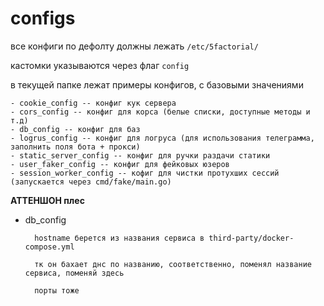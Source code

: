 # configs

все конфиги по дефолту должны лежать `/etc/5factorial/`

кастомки указываются через флаг `config`

в текущей папке лежат примеры конфигов, с базовыми значениями

    - cookie_config -- конфиг кук сервера
    - cors_config -- конфиг для корса (белые списки, доступные методы и т.д)
    - db_config -- конфиг для баз
    - logrus_config -- конфиг для логруса (для использования телеграмма, заполнить поля бота + прокси)
    - static_server_config -- конфиг для ручки раздачи статики
    - user_faker_config -- конфиг для фейковых юзеров 
    - session_worker_config -- кофиг для чистки протухших сессий
    (запускается через cmd/fake/main.go)


**АТТЕНШОН плес**

- db_config 

        hostname берется из названия сервиса в third-party/docker-compose.yml

        тк он бахает днс по названию, соответственно, поменял название сервиса, поменяй здесь
    
        порты тоже